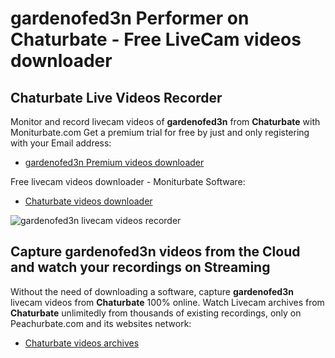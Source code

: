 # gardenofed3n Performer on Chaturbate - Free LiveCam videos downloader

## Chaturbate Live Videos Recorder

Monitor and record livecam videos of **gardenofed3n** from **Chaturbate** with Moniturbate.com
Get a premium trial for free by just and only registering with your Email address:
* [gardenofed3n Premium videos downloader](https://moniturbate.com/request-demo-licence-key.html)

Free livecam videos downloader - Moniturbate Software:
* [Chaturbate videos downloader](https://moniturbate.com/moniturbate-download-software.html)

![gardenofed3n livecam videos recorder](https://peachurnet.com/templates/moniturbate-software.png)


## Capture gardenofed3n videos from the Cloud and watch your recordings on Streaming

Without the need of downloading a software, capture **gardenofed3n** livecam videos from **Chaturbate** 100% online.
Watch Livecam archives from **Chaturbate** unlimitedly from thousands of existing recordings, only on Peachurbate.com and its websites network:
* [Chaturbate videos archives](https://peachurnet.com/)